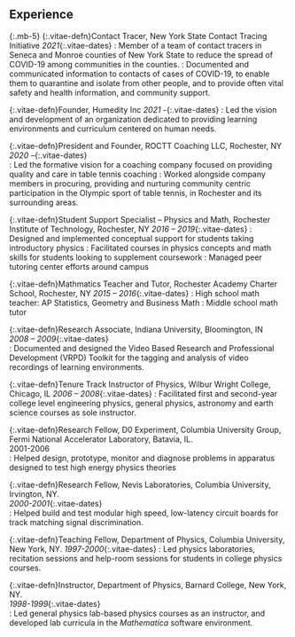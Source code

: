 
## Experience
{:.mb-5}
{:.vitae-defn}Contact Tracer, New York State Contact Tracing Initiative
*2021*{:.vitae-dates}
: Member of a team of contact tracers in Seneca and Monroe counties of New York State to reduce the spread of COVID-19 among communities in the counties.
: Documented and communicated information to contacts of cases of COVID-19, to enable them to quarantine and isolate from other people, and to provide often vital safety and health information, and community support.

{:.vitae-defn}Founder, Humedity Inc
*2021 -*{:.vitae-dates}
: Led the vision and development of an organization dedicated to providing learning environments and curriculum centered on human needs.

{:.vitae-defn}President and Founder, ROCTT Coaching LLC, Rochester, NY
*2020 –*{:.vitae-dates}  
: Led the formative vision for a coaching company focused on providing quality and care in table tennis coaching
: Worked alongside company members in procuring, providing and nurturing community centric participation in the Olympic sport of table tennis, in Rochester and its surrounding areas.

{:.vitae-defn}Student Support Specialist – Physics and Math, Rochester Institute of Technology, Rochester, NY
*2016 – 2019*{:.vitae-dates}
: Designed and implemented conceptual support for students taking introductory physics
: Facilitated courses in physics concepts and math skills for students looking to supplement coursework
: Managed peer tutoring center efforts around campus

{:.vitae-defn}Mathmatics Teacher and Tutor, Rochester Academy Charter School, Rochester, NY
*2015 – 2016*{:.vitae-dates}
: High school math teacher: AP Statistics, Geometry and Business Math
: Middle school math tutor

{:.vitae-defn}Research Associate, Indiana University, Bloomington, IN  
*2008 &#8211; 2009*{:.vitae-dates}  
: Documented and designed the Video Based Research and Professional Development (VRPD) Toolkit for the tagging and analysis of video recordings of learning environments.

{:.vitae-defn}Tenure Track Instructor of Physics, Wilbur Wright College, Chicago, IL
*2006 &#8211; 2008*{:.vitae-dates}
: Facilitated first and second-year college level engineering physics, general physics, astronomy and earth science courses as sole instructor.

{:.vitae-defn}Research Fellow, D0 Experiment, Columbia University Group, Fermi National Accelerator Laboratory, Batavia, IL.  
2001-2006  
: Helped design, prototype, monitor and diagnose problems in apparatus designed to test high energy physics theories


{:.vitae-defn}Research Fellow, Nevis Laboratories, Columbia University, Irvington, NY.  
*2000-2001*{:.vitae-dates}  
: Helped build and test modular high speed, low-latency circuit boards for track matching signal discrimination.


{:.vitae-defn}Teaching Fellow, Department of Physics, Columbia University, New York, NY.
*1997-2000*{:.vitae-dates}
: Led physics laboratories, recitation sessions and help-room sessions for students in college physics courses.


{:.vitae-defn}Instructor, Department of Physics, Barnard College, New York, NY.  
*1998-1999*{:.vitae-dates}  
: Led general physics lab-based physics courses as an instructor, and developed lab curricula in the *Mathematica* software environment.
